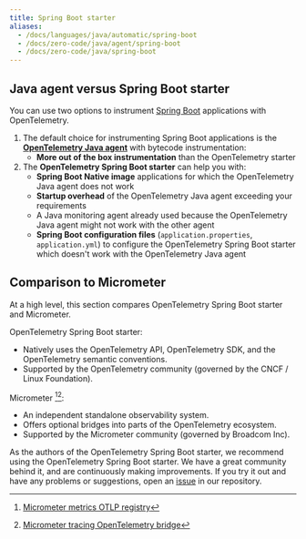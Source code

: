 ```yaml
---
title: Spring Boot starter
aliases:
  - /docs/languages/java/automatic/spring-boot
  - /docs/zero-code/java/agent/spring-boot
  - /docs/zero-code/java/spring-boot
---
```


## Java agent versus Spring Boot starter

You can use two options to instrument
[Spring Boot](https://spring.io/projects/spring-boot) applications with
OpenTelemetry.

1. The default choice for instrumenting Spring Boot applications is the
   [**OpenTelemetry Java agent**](../agent) with bytecode instrumentation:
   - **More out of the box instrumentation** than the OpenTelemetry starter
2. The **OpenTelemetry Spring Boot starter** can help you with:
   - **Spring Boot Native image** applications for which the OpenTelemetry Java
     agent does not work
   - **Startup overhead** of the OpenTelemetry Java agent exceeding your
     requirements
   - A Java monitoring agent already used because the OpenTelemetry Java agent
     might not work with the other agent
   - **Spring Boot configuration files** (`application.properties`,
     `application.yml`) to configure the OpenTelemetry Spring Boot starter which
     doesn't work with the OpenTelemetry Java agent

## Comparison to Micrometer

At a high level, this section compares OpenTelemetry Spring Boot starter and
Micrometer.

OpenTelemetry Spring Boot starter:

- Natively uses the OpenTelemetry API, OpenTelemetry SDK, and the OpenTelemetry
  semantic conventions.
- Supported by the OpenTelemetry community (governed by the CNCF / Linux
  Foundation).

Micrometer [^1][^2]:

- An independent standalone observability system.
- Offers optional bridges into parts of the OpenTelemetry ecosystem.
- Supported by the Micrometer community (governed by Broadcom Inc).

As the authors of the OpenTelemetry Spring Boot starter, we recommend using the
OpenTelemetry Spring Boot starter. We have a great community behind it, and are
continuously making improvements. If you try it out and have any problems or
suggestions, open an
[issue](https://github.com/open-telemetry/opentelemetry-java-instrumentation/issues)
in our repository.

[^1]:
    [Micrometer metrics OTLP registry](https://docs.micrometer.io/micrometer/reference/implementations/otlp.html)

[^2]:
    [Micrometer tracing OpenTelemetry bridge](https://docs.micrometer.io/tracing/reference/tracers.html)
